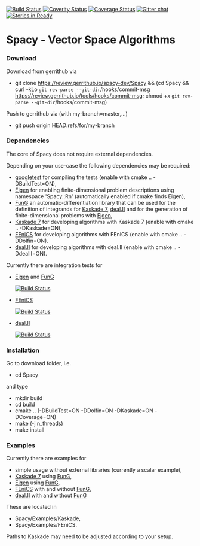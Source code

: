 [![Build Status](https://travis-ci.org/spacy-dev/Spacy.svg?branch=master)](https://travis-ci.org/spacy-dev/Spacy/builds)
[![Coverity Status](https://scan.coverity.com/projects/10277/badge.svg)](https://scan.coverity.com/projects/spacy)
[![Coverage Status](https://coveralls.io/repos/github/spacy-dev/Spacy/badge.svg?branch=master)](https://coveralls.io/github/spacy-dev/Spacy?branch=master)
[![Gitter chat](https://badges.gitter.im/spacy-dev/spacy.png)](https://gitter.im/spacy-dev/Spacy)
[![Stories in Ready](https://badge.waffle.io/spacy-dev/Spacy.svg?label=ready&title=Ready)](http://waffle.io/spacy-dev/Spacy)

# Spacy - Vector Space Algorithms

### Download
Download from gerrithub via
  - git clone https://review.gerrithub.io/spacy-dev/Spacy && (cd Spacy && curl -kLo `git rev-parse --git-dir`/hooks/commit-msg https://review.gerrithub.io/tools/hooks/commit-msg; chmod +x `git rev-parse --git-dir`/hooks/commit-msg)

Push to gerrithub via (with my-branch=master,...)
  - git push origin HEAD:refs/for/my-branch

### Dependencies
The core of Spacy does not require external dependencies.

Depending on your use-case the following dependencies may be required:
  - [googletest](https://github.com/google/googletest) for compiling the tests (enable with cmake .. -DBuildTest=ON),
  - [Eigen](http://eigen.tuxfamily.org/) for enabling finite-dimensional problem descriptions using namespace 'Spacy::Rn' (automatically enabled if cmake finds Eigen),
  - [FunG](https://lubkoll.github.io/FunG) an automatic-differentiation library that can be used for the definition of integrands for [Kaskade 7](https://www.zib.de/projects/kaskade-7-finite-element-toolbox), [deal.II](http://dealii.org) and for the generation of finite-dimensional problems with [Eigen](http://eigen.tuxfamily.org/),
  - [Kaskade 7](https://www.zib.de/projects/kaskade-7-finite-element-toolbox) for developing algorithms with Kaskade 7 (enable with cmake .. -DKaskade=ON),
  - [FEniCS](https://fenicsproject.org) for developing algorithms with FEniCS (enable with cmake .. -DDolfin=ON).
  - [deal.II](http://dealii.org) for developing algorithms with deal.II (enable with cmake .. -DdealII=ON). 

Currently there are integration tests for
  - [Eigen](http://eigen.tuxfamily.org/) and [FunG](https://lubkoll.github.io/FunG)

    [![Build Status](https://travis-ci.org/spacy-dev/Spacy-Integration-Tests-Eigen.svg?branch=master)](https://travis-ci.org/spacy-dev/Spacy-Integration-Tests-Eigen/builds)
  - [FEniCS](https://fenicsproject.org) 

    [![Build Status](https://travis-ci.org/spacy-dev/Spacy-Integration-Tests-FEniCS.svg?branch=master)](https://travis-ci.org/spacy-dev/Spacy-Integration-Tests-FEniCS/builds)
  - [deal.II](http://dealii.org)

    [![Build Status](https://travis-ci.org/spacy-dev/Spacy-Integration-Tests-deal.II.svg?branch=master)](https://travis-ci.org/spacy-dev/Spacy-Integration-Tests-deal.II/builds)

### Installation
Go to download folder, i.e.
  - cd Spacy
  
and type
  - mkdir build
  - cd build
  - cmake .. (-DBuildTest=ON -DDolfin=ON -DKaskade=ON -DCoverage=ON)
  - make (-j n_threads)
  - make install

### Examples
Currently there are examples for
  - simple usage without external libraries (currently a scalar example),
  - [Kaskade 7](https://www.zib.de/projects/kaskade-7-finite-element-toolbox) using [FunG](https://lubkoll.github.io/FunG),
  - [Eigen](http://eigen.tuxfamily.org/) using [FunG](https://lubkoll.github.io/FunG),
  - [FEniCS](https://fenicsproject.org) with and without [FunG](https://lubkoll.github.io/FunG),
  - [deal.II](http://dealii.org) with and without [FunG](https://lubkoll.github.io/FunG)

These are located in
 - Spacy/Examples/Kaskade,
 - Spacy/Examples/FEniCS.

Paths to Kaskade may need to be adjusted according to your setup.



